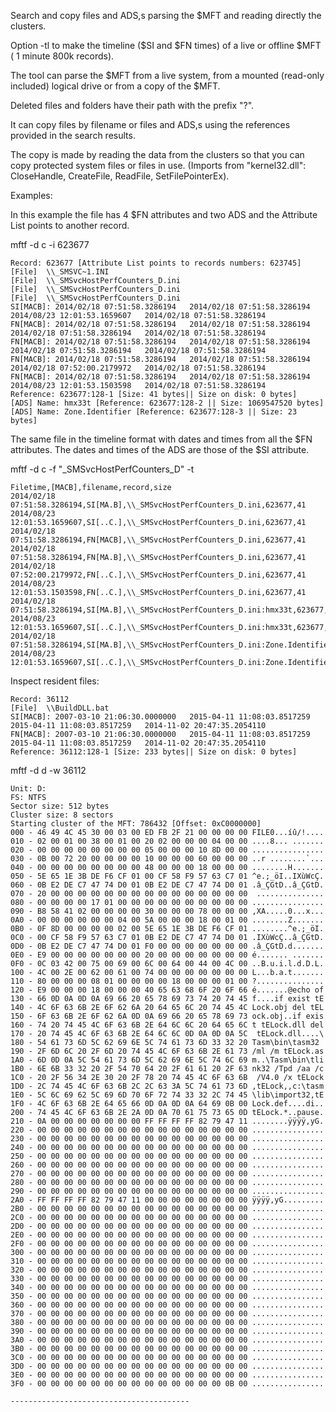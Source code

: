 Search and copy files and ADS,s parsing the $MFT and reading directly the clusters.

Option -tl to make the timeline ($SI and $FN times) of a live or offline $MFT ( 1 minute 800k records).

The tool can parse the $MFT from a live system, from a mounted (read-only included) logical drive or from a copy of the $MFT.

Deleted files and folders have their path with the prefix "?".

It can copy files by filename or files and ADS,s using the references provided in the search results.

The copy is made by reading the data from the clusters so that you can copy protected system files or files in use.
(Imports from "kernel32.dll":	CloseHandle, CreateFile, ReadFile, SetFilePointerEx).

Examples:

In this example the file has 4 $FN attributes and two ADS and the Attribute List points to another record.

mftf -d c -i 623677

	Record: 623677 [Attribute List points to records numbers: 623745]
	[File]  \\_SMSVC~1.INI
	[File]  \\_SMSvcHostPerfCounters_D.ini
	[File]  \\_SMSvcHostPerfCounters_D.ini
	[File]  \\_SMSvcHostPerfCounters_D.ini
	SI[MACB]: 2014/02/18 07:51:58.3286194   2014/02/18 07:51:58.3286194   2014/08/23 12:01:53.1659607   2014/02/18 07:51:58.3286194
	FN[MACB]: 2014/02/18 07:51:58.3286194   2014/02/18 07:51:58.3286194   2014/02/18 07:51:58.3286194   2014/02/18 07:51:58.3286194
	FN[MACB]: 2014/02/18 07:51:58.3286194   2014/02/18 07:51:58.3286194   2014/02/18 07:51:58.3286194   2014/02/18 07:51:58.3286194
	FN[MACB]: 2014/02/18 07:51:58.3286194   2014/02/18 07:51:58.3286194   2014/02/18 07:52:00.2179972   2014/02/18 07:51:58.3286194
	FN[MACB]: 2014/02/18 07:51:58.3286194   2014/02/18 07:51:58.3286194   2014/08/23 12:01:53.1503598   2014/02/18 07:51:58.3286194
	Reference: 623677:128-1 [Size: 41 bytes|| Size on disk: 0 bytes]
	[ADS] Name: hmx33t [Reference: 623677:128-2 || Size: 1069547520 bytes]
	[ADS] Name: Zone.Identifier [Reference: 623677:128-3 || Size: 23 bytes]

The same file in the timeline format with dates and times from all the $FN attributes.
The dates and times of the ADS are those of the $SI attribute.

mftf -d c -f "_SMSvcHostPerfCounters_D" -t

	Filetime,[MACB],filename,record,size
	2014/02/18 07:51:58.3286194,SI[MA.B],\\_SMSvcHostPerfCounters_D.ini,623677,41
	2014/08/23 12:01:53.1659607,SI[..C.],\\_SMSvcHostPerfCounters_D.ini,623677,41
	2014/02/18 07:51:58.3286194,FN[MACB],\\_SMSvcHostPerfCounters_D.ini,623677,41
	2014/02/18 07:51:58.3286194,FN[MA.B],\\_SMSvcHostPerfCounters_D.ini,623677,41
	2014/02/18 07:52:00.2179972,FN[..C.],\\_SMSvcHostPerfCounters_D.ini,623677,41
	2014/08/23 12:01:53.1503598,FN[..C.],\\_SMSvcHostPerfCounters_D.ini,623677,41
	2014/02/18 07:51:58.3286194,SI[MA.B],\\_SMSvcHostPerfCounters_D.ini:hmx33t,623677,1069547520
	2014/08/23 12:01:53.1659607,SI[..C.],\\_SMSvcHostPerfCounters_D.ini:hmx33t,623677,1069547520
	2014/02/18 07:51:58.3286194,SI[MA.B],\\_SMSvcHostPerfCounters_D.ini:Zone.Identifier,623677,23
	2014/08/23 12:01:53.1659607,SI[..C.],\\_SMSvcHostPerfCounters_D.ini:Zone.Identifier,623677,23

Inspect resident files:

	Record: 36112
	[File]  \\BuildDLL.bat
	SI[MACB]: 2007-03-10 21:06:30.0000000   2015-04-11 11:08:03.8517259   2015-04-11 11:08:03.8517259   2014-11-02 20:47:35.2054110
	FN[MACB]: 2007-03-10 21:06:30.0000000   2015-04-11 11:08:03.8517259   2015-04-11 11:08:03.8517259   2014-11-02 20:47:35.2054110
	Reference: 36112:128-1 [Size: 233 bytes|| Size on disk: 0 bytes]
	
mftf -d d -w 36112

	Unit: D:
	FS: NTFS
	Sector size: 512 bytes
	Cluster size: 8 sectors
	Starting cluster of the MFT: 786432 [Offset: 0xC0000000]
	000 - 46 49 4C 45 30 00 03 00 ED FB 2F 21 00 00 00 00 FILE0...íû/!....
	010 - 02 00 01 00 38 00 01 00 20 02 00 00 00 04 00 00 ....8... .......
	020 - 00 00 00 00 00 00 00 00 05 00 00 00 10 8D 00 00 ................
	030 - 0B 00 72 20 00 00 00 00 10 00 00 00 60 00 00 00 ..r ........`...
	040 - 00 00 00 00 00 00 00 00 48 00 00 00 18 00 00 00 ........H.......
	050 - 5E 65 1E 3B DE F6 CF 01 00 CF 58 F9 57 63 C7 01 ^e.;_öI..IXùWcÇ.
	060 - 0B E2 DE C7 47 74 D0 01 0B E2 DE C7 47 74 D0 01 .â_ÇGtD..â_ÇGtD.
	070 - 20 00 00 00 00 00 00 00 00 00 00 00 00 00 00 00  ...............
	080 - 00 00 00 00 17 01 00 00 00 00 00 00 00 00 00 00 ................
	090 - B8 58 41 02 00 00 00 00 30 00 00 00 78 00 00 00 ,XA.....0...x...
	0A0 - 00 00 00 00 00 00 04 00 5A 00 00 00 18 00 01 00 ........Z.......
	0B0 - 0F 8D 00 00 00 00 02 00 5E 65 1E 3B DE F6 CF 01 ........^e.;_öI.
	0C0 - 00 CF 58 F9 57 63 C7 01 0B E2 DE C7 47 74 D0 01 .IXùWcÇ..â_ÇGtD.
	0D0 - 0B E2 DE C7 47 74 D0 01 F0 00 00 00 00 00 00 00 .â_ÇGtD.d.......
	0E0 - E9 00 00 00 00 00 00 00 20 00 00 00 00 00 00 00 é....... .......
	0F0 - 0C 03 42 00 75 00 69 00 6C 00 64 00 44 00 4C 00 ..B.u.i.l.d.D.L.
	100 - 4C 00 2E 00 62 00 61 00 74 00 00 00 00 00 00 00 L...b.a.t.......
	110 - 80 00 00 00 08 01 00 00 00 00 18 00 00 00 01 00 ?...............
	120 - E9 00 00 00 18 00 00 00 40 65 63 68 6F 20 6F 66 é.......@echo of
	130 - 66 0D 0A 0D 0A 69 66 20 65 78 69 73 74 20 74 45 f....if exist tE
	140 - 4C 6F 63 6B 2E 6F 62 6A 20 64 65 6C 20 74 45 4C Lock.obj del tEL
	150 - 6F 63 6B 2E 6F 62 6A 0D 0A 69 66 20 65 78 69 73 ock.obj..if exis
	160 - 74 20 74 45 4C 6F 63 6B 2E 64 6C 6C 20 64 65 6C t tELock.dll del
	170 - 20 74 45 4C 6F 63 6B 2E 64 6C 6C 0D 0A 0D 0A 5C  tELock.dll....\
	180 - 54 61 73 6D 5C 62 69 6E 5C 74 61 73 6D 33 32 20 Tasm\bin\tasm32
	190 - 2F 6D 6C 20 2F 6D 20 74 45 4C 6F 63 6B 2E 61 73 /ml /m tELock.as
	1A0 - 6D 0D 0A 5C 54 61 73 6D 5C 62 69 6E 5C 74 6C 69 m..\Tasm\bin\tli
	1B0 - 6E 6B 33 32 20 2F 54 70 64 20 2F 61 61 20 2F 63 nk32 /Tpd /aa /c
	1C0 - 20 2F 56 34 2E 30 20 2F 78 20 74 45 4C 6F 63 6B  /V4.0 /x tELock
	1D0 - 2C 74 45 4C 6F 63 6B 2C 2C 63 3A 5C 74 61 73 6D ,tELock,,c:\tasm
	1E0 - 5C 6C 69 62 5C 69 6D 70 6F 72 74 33 32 2C 74 45 \lib\import32,tE
	1F0 - 4C 6F 63 6B 2E 64 65 66 0D 0A 0D 0A 64 69 0B 00 Lock.def....di..
	200 - 74 45 4C 6F 63 6B 2E 2A 0D 0A 70 61 75 73 65 0D tELock.*..pause.
	210 - 0A 00 00 00 00 00 00 00 FF FF FF FF 82 79 47 11 ........ÿÿÿÿ,yG.
	220 - 00 00 00 00 00 00 00 00 00 00 00 00 00 00 00 00 ................
	230 - 00 00 00 00 00 00 00 00 00 00 00 00 00 00 00 00 ................
	240 - 00 00 00 00 00 00 00 00 00 00 00 00 00 00 00 00 ................
	250 - 00 00 00 00 00 00 00 00 00 00 00 00 00 00 00 00 ................
	260 - 00 00 00 00 00 00 00 00 00 00 00 00 00 00 00 00 ................
	270 - 00 00 00 00 00 00 00 00 00 00 00 00 00 00 00 00 ................
	280 - 00 00 00 00 00 00 00 00 00 00 00 00 00 00 00 00 ................
	290 - 00 00 00 00 00 00 00 00 00 00 00 00 00 00 00 00 ................
	2A0 - FF FF FF FF 82 79 47 11 00 00 00 00 00 00 00 00 ÿÿÿÿ,yG.........
	2B0 - 00 00 00 00 00 00 00 00 00 00 00 00 00 00 00 00 ................
	2C0 - 00 00 00 00 00 00 00 00 00 00 00 00 00 00 00 00 ................
	2D0 - 00 00 00 00 00 00 00 00 00 00 00 00 00 00 00 00 ................
	2E0 - 00 00 00 00 00 00 00 00 00 00 00 00 00 00 00 00 ................
	2F0 - 00 00 00 00 00 00 00 00 00 00 00 00 00 00 00 00 ................
	300 - 00 00 00 00 00 00 00 00 00 00 00 00 00 00 00 00 ................
	310 - 00 00 00 00 00 00 00 00 00 00 00 00 00 00 00 00 ................
	320 - 00 00 00 00 00 00 00 00 00 00 00 00 00 00 00 00 ................
	330 - 00 00 00 00 00 00 00 00 00 00 00 00 00 00 00 00 ................
	340 - 00 00 00 00 00 00 00 00 00 00 00 00 00 00 00 00 ................
	350 - 00 00 00 00 00 00 00 00 00 00 00 00 00 00 00 00 ................
	360 - 00 00 00 00 00 00 00 00 00 00 00 00 00 00 00 00 ................
	370 - 00 00 00 00 00 00 00 00 00 00 00 00 00 00 00 00 ................
	380 - 00 00 00 00 00 00 00 00 00 00 00 00 00 00 00 00 ................
	390 - 00 00 00 00 00 00 00 00 00 00 00 00 00 00 00 00 ................
	3A0 - 00 00 00 00 00 00 00 00 00 00 00 00 00 00 00 00 ................
	3B0 - 00 00 00 00 00 00 00 00 00 00 00 00 00 00 00 00 ................
	3C0 - 00 00 00 00 00 00 00 00 00 00 00 00 00 00 00 00 ................
	3D0 - 00 00 00 00 00 00 00 00 00 00 00 00 00 00 00 00 ................
	3E0 - 00 00 00 00 00 00 00 00 00 00 00 00 00 00 00 00 ................
	3F0 - 00 00 00 00 00 00 00 00 00 00 00 00 00 00 0B 00 ................

	----------------------------------------
